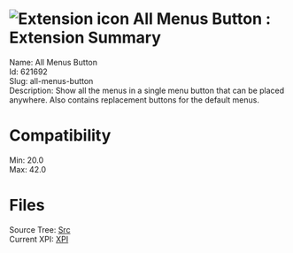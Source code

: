 # ![Extension icon](https://addons.thunderbird.net/user-media/addon_icons/621/621692-64.png?modified=1503305661) All Menus Button : Extension Summary

Name: All Menus Button  
Id: 621692  
Slug: all-menus-button  
Description: Show all the menus in a single menu button that can be placed anywhere.  Also contains replacement buttons for the default menus.
  

# Compatibility
Min: 20.0  
Max: 42.0  

# Files

Source Tree: [Src](C:/Dev/Thunderbird/ThunderKdB/xall/xOther/621692-all-menus-button/src)  
Current XPI: [XPI](C:/Dev/Thunderbird/ThunderKdB/xall/xOther/621692-all-menus-button/xpi)  



